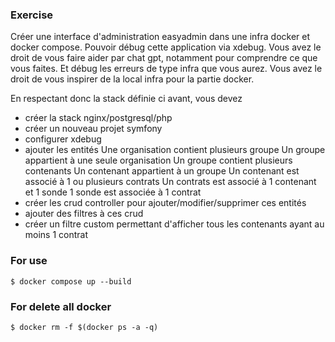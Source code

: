 ### Exercise ###

Créer une interface d'administration easyadmin dans une infra docker et docker compose.
Pouvoir débug cette application via xdebug.
Vous avez le droit de vous faire aider par chat gpt, notamment pour comprendre ce que vous faites. Et débug les erreurs de type infra que vous aurez.
Vous avez le droit de vous inspirer de la local infra pour la partie docker.

En respectant donc la stack définie ci avant, vous devez
- créer la stack nginx/postgresql/php
- créer un nouveau projet symfony
- configurer xdebug
- ajouter les entités
  Une organisation contient plusieurs groupe
  Un groupe appartient à une seule organisation
  Un groupe contient plusieurs contenants
  Un contenant appartient à un groupe
  Un contenant est associé à 1 ou plusieurs contrats
  Un contrats est associé à 1 contenant et 1 sonde
  1 sonde est associée à 1 contrat
- créer les crud controller pour ajouter/modifier/supprimer ces entités
- ajouter des filtres à ces crud
- créer un filtre custom permettant d'afficher tous les contenants ayant au moins 1 contrat

### For use ###
```angular2html
$ docker compose up --build
```
### For delete all docker ###
```angular2html
$ docker rm -f $(docker ps -a -q)
```